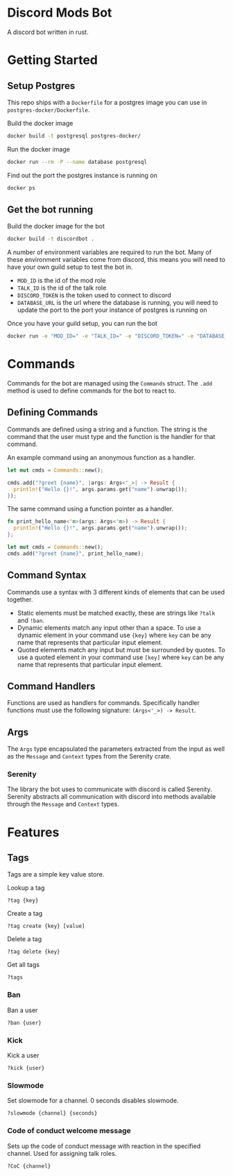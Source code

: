 # Discord Mods Bot
A discord bot written in rust.  

# Getting Started

## Setup Postgres
This repo ships with a `Dockerfile` for a postgres image you can use in
`postgres-docker/Dockerfile`.

Build the docker image
```sh
docker build -t postgresql postgres-docker/
```

Run the docker image
```sh
docker run --rm -P --name database postgresql
```

Find out the port the postgres instance is running on
```sh
docker ps
```

## Get the bot running

Build the docker image for the bot
```sh
docker build -t discordbot .
```
A number of environment variables are required to run the bot.  Many of these
environment variables come from discord, this means you will need to have your
own guild setup to test the bot in.  

+ `MOD_ID` is the id of the mod role
+ `TALK_ID` is the id of the talk role
+ `DISCORD_TOKEN` is the token used to connect to discord
+ `DATABASE_URL` is the url where the database is running, you will need to
  update the port to the port your instance of postgres is running on

Once you have your guild setup, you can run the bot
```sh
docker run -e "MOD_ID=" -e "TALK_ID=" -e "DISCORD_TOKEN=" -e "DATABASE_URL=postgres://docker:docker@172.17.0.1:32768" --add-host=database:172.17.0.2 --rm -it discordbot
```

# Commands
Commands for the bot are managed using the `Commands` struct.  The `.add` method
is used to define commands for the bot to react to.  

## Defining Commands
Commands are defined using a string and a function.  The string is the command
that the user must type and the function is the handler for that command.  

An example command using an anonymous function as a handler.  
```rust
let mut cmds = Commands::new();

cmds.add("?greet {name}", |args: Args<'_>| -> Result {
  println!("Hello {}!", args.params.get("name").unwrap());
});
```

The same command using a function pointer as a handler.  
```rust
fn print_hello_name<'m>(args: Args<'m>) -> Result {
  println!("Hello {}!", args.params.get("name").unwrap());
};

let mut cmds = Commands::new();
cmds.add("?greet {name}", print_hello_name);
```

## Command Syntax
Commands use a syntax with 3 different kinds of elements that can be used
together.  

+ Static elements must be matched exactly, these are strings like `?talk` and
  `!ban`.  
+ Dynamic elements match any input other than a space.  To use a dynamic
  element in your command use `{key}` where `key` can be any name that
  represents that particular input element.
+ Quoted elements match any input but must be surrounded by quotes.  To use a
  quoted element in your command use `[key]` where `key` can be any name that
  represents that particular input element.  

## Command Handlers
Functions are used as handlers for commands.  Specifically handler functions
must use the following signature: `(Args<'_>) -> Result`.

## Args
The `Args` type encapsulated the parameters extracted from the input as well as
the `Message` and `Context` types from the Serenity crate.  

### Serenity
The library the bot uses to communicate with discord is called Serenity.
Serenity abstracts all communication with discord into methods available through
the `Message` and `Context` types.  

# Features

## Tags
Tags are a simple key value store.  


Lookup a tag
```
?tag {key}
```
Create a tag
```
?tag create {key} [value]
```
Delete a tag
```
?tag delete {key}
```
Get all tags
```
?tags
```
### Ban
Ban a user
```
?ban {user}

```
### Kick
Kick a user
```
?kick {user}
```
### Slowmode
Set slowmode for a channel.  0 seconds disables slowmode.  
```
?slowmode {channel} {seconds}
```

### Code of conduct welcome message
Sets up the code of conduct message with reaction in the specified channel.
Used for assigning talk roles.  
```
?CoC {channel}
```


